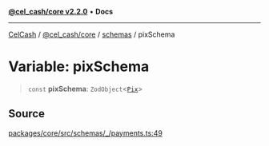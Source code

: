 [**@cel_cash/core v2.2.0**](../../README.md) • **Docs**

***

[CelCash](../../../../packages.md) / [@cel\_cash/core](../../README.md) / [schemas](../README.md) / pixSchema

# Variable: pixSchema

> `const` **pixSchema**: `ZodObject`\<[`Pix`](../../types/type-aliases/Pix.md)\>

## Source

[packages/core/src/schemas/\_/payments.ts:49](https://github.com/Pyxlab/celcash/blob/b57c7034bd65dcd5b083f272f9cfe6cc4ff73f7b/packages/core/src/schemas/_/payments.ts#L49)
